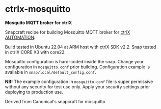 # ctrlx-mosquitto
**Mosquito MQTT broker for ctrlX**

Snapcraft recipe for building Mosquitto MQTT broker for [ctrlX AUTOMATION](https://apps.boschrexroth.com/microsites/ctrlx-automation/en/).

Build tested in Ubuntu 22.04 at ARM host with ctrlX SDK v2.2. Snap tested in ctrlX CORE X3 with core22.

Mosquitto configuration is hard-coded inside the snap. Change your configuration in `mosquitto.conf` prior building. Configuration example is available in `snap/local/default_config.conf`.

**NB!** The example configuration in `mosquitto.conf` file is super permissive without any security for test use only. Apply your security settings prior deploying to production use.

Derived from Canonical's snapcraft for mosquitto.
